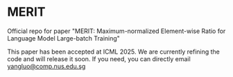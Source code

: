 # MERIT

Official repo for paper "MERIT: Maximum-normalized Element-wise Ratio for Language Model Large-batch Training"

This paper has been accepted at ICML 2025. We are currently refining the code and will release it soon. If you need, you can directly email yangluo@comp.nus.edu.sg
